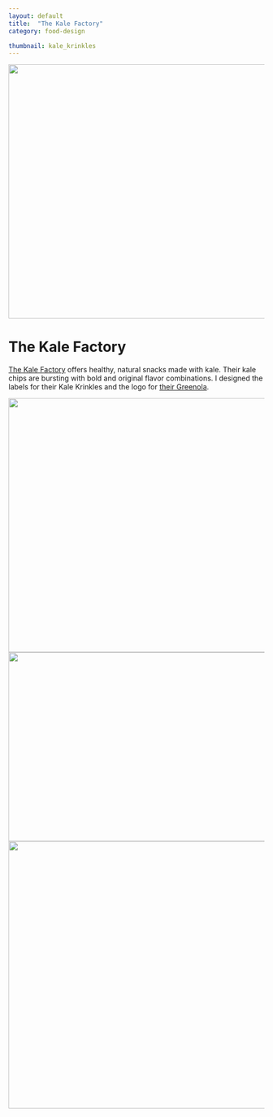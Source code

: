 ```yaml
---
layout: default
title:  "The Kale Factory"
category: food-design

thumbnail: kale_krinkles
---
```


<img src="{{ site.baseurl}}/images/kale_krinkles_01.jpg" width="790" height="500">

# The Kale Factory

[The Kale Factory](http://nynaturals.myshopify.com/) offers healthy, natural snacks made with kale. Their kale chips are bursting with bold and original flavor combinations. I designed the labels for their Kale Krinkles and the logo for [their Greenola](http://nynaturals.myshopify.com/collections/greenola).

<img src="{{ site.baseurl}}/images/kale_krinkles_02.jpg" width="790" height="500">
<img src="{{ site.baseurl}}/images/kale_krinkles_03.jpg" width="790" height="372">
<img src="{{ site.baseurl}}/images/kale_krinkles_04.jpg" width="790" height="526">
